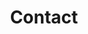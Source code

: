 ---
title: Contact
published: true
office: |
    **Stuart A. SCOTT, PhD**  
    Department of Genetics and Genomic Sciences   
    Icahn School of Medicine at Mount Sinai  
    Atran Berg Laboratory Building  
    1428 Madison Avenue  
    1st Floor, Room AB1-41  
    New York, NY 10029   
    Tel: 212-241-3780  
    [stuart.scott@mssm.edu](mailto:stuart.scott@mssm.edu)
lab: |
    <br>
    Department of Genetics and Genomic Sciences   
    Icahn School of Medicine at Mount Sinai 
    Icahn Medical Institute  
    1425 Madison Avenue  
    14th Floor, Room 14-52D  
    New York, NY 10029   
    Tel: 212-659-6727
---